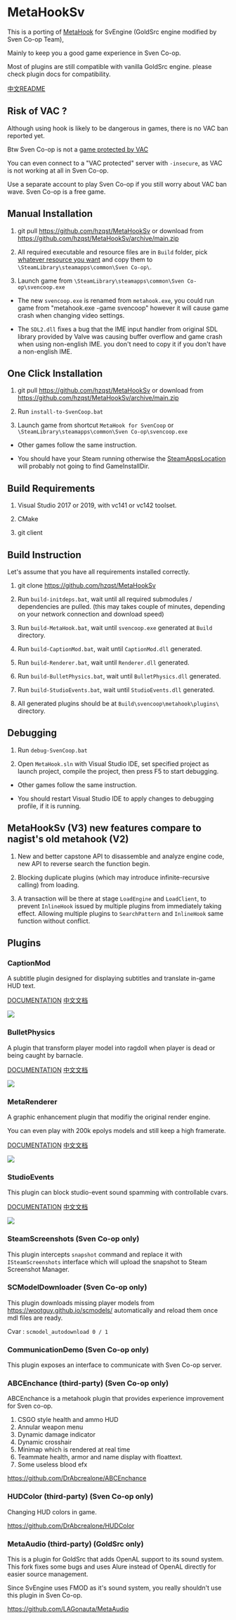 # MetaHookSv

This is a porting of [MetaHook](https://github.com/nagist/metahook) for SvEngine (GoldSrc engine modified by Sven Co-op Team),

Mainly to keep you a good game experience in Sven Co-op.

Most of plugins are still compatible with vanilla GoldSrc engine. please check plugin docs for compatibility.

[中文README](READMECN.md)

## Risk of VAC ?

Although using hook is likely to be dangerous in games, there is no VAC ban reported yet.

Btw Sven Co-op is not a [game protected by VAC](https://store.steampowered.com/search/?term=Sven&category2=8)

You can even connect to a "VAC protected" server with `-insecure`, as VAC is not working at all in Sven Co-op.

Use a separate account to play Sven Co-op if you still worry about VAC ban wave. Sven Co-op is a free game.

## Manual Installation

1. git pull https://github.com/hzqst/MetaHookSv or download from https://github.com/hzqst/MetaHookSv/archive/main.zip

2. All required executable and resource files are in `Build` folder, pick [whatever resource you want](Build/README.md) and copy them to `\SteamLibrary\steamapps\common\Sven Co-op\`.

3. Launch game from `\SteamLibrary\steamapps\common\Sven Co-op\svencoop.exe`

* The new `svencoop.exe` is renamed from `metahook.exe`, you could run game from "metahook.exe -game svencoop" however it will cause game crash when changing video settings.

* The `SDL2.dll` fixes a bug that the IME input handler from original SDL library provided by Valve was causing buffer overflow and game crash when using non-english IME. you don't need to copy it if you don't have a non-english IME.

## One Click Installation

1. git pull https://github.com/hzqst/MetaHookSv or download from https://github.com/hzqst/MetaHookSv/archive/main.zip

2. Run `install-to-SvenCoop.bat`

3. Launch game from shortcut `MetaHook for SvenCoop` or `\SteamLibrary\steamapps\common\Sven Co-op\svencoop.exe`

* Other games follow the same instruction.

* You should have your Steam running otherwise the [SteamAppsLocation](SteamAppsLocation/README.md) will probably not going to find GameInstallDir.

## Build Requirements

1. Visual Studio 2017 or 2019, with vc141 or vc142 toolset.

2. CMake

3. git client

## Build Instruction

Let's assume that you have all requirements installed correctly.

1. git clone https://github.com/hzqst/MetaHookSv

2. Run `build-initdeps.bat`, wait until all required submodules / dependencies are pulled. (this may takes couple of minutes, depending on your network connection and download speed)

3. Run `build-MetaHook.bat`, wait until `svencoop.exe` generated at `Build` directory.

4. Run `build-CaptionMod.bat`, wait until `CaptionMod.dll` generated.

5. Run `build-Renderer.bat`, wait until `Renderer.dll` generated.

6. Run `build-BulletPhysics.bat`, wait until `BulletPhysics.dll` generated.

7. Run `build-StudioEvents.bat`, wait until `StudioEvents.dll` generated.

8. All generated plugins should be at `Build\svencoop\metahook\plugins\` directory.

## Debugging

1. Run `debug-SvenCoop.bat`

2. Open `MetaHook.sln` with Visual Studio IDE, set specified project as launch project, compile the project, then press F5 to start debugging.

* Other games follow the same instruction.

* You should restart Visual Studio IDE to apply changes to debugging profile, if it is running.

## MetaHookSv (V3) new features compare to nagist's old metahook (V2)

1. New and better capstone API to disassemble and analyze engine code, new API to reverse search the function begin.

2. Blocking duplicate plugins (which may introduce infinite-recursive calling) from loading.

3. A transaction will be there at stage `LoadEngine` and `LoadClient`, to prevent `InlineHook` issued by multiple plugins from immediately taking effect. Allowing multiple plugins to `SearchPattern` and `InlineHook` same function without conflict.

## Plugins

### CaptionMod

A subtitle plugin designed for displaying subtitles and translate in-game HUD text.

[DOCUMENTATION](CaptionMod.md) [中文文档](CaptionModCN.md)

![](/img/1.png)

### BulletPhysics

A plugin that transform player model into ragdoll when player is dead or being caught by barnacle.

[DOCUMENTATION](BulletPhysics.md) [中文文档](BulletPhysicsCN.md)

![](/img/6.png)

### MetaRenderer

A graphic enhancement plugin that modifiy the original render engine.

You can even play with 200k epolys models and still keep a high framerate.

[DOCUMENTATION](Renderer.md) [中文文档](RendererCN.md)

![](/img/3.png)

### StudioEvents

This plugin can block studio-event sound spamming with controllable cvars.

[DOCUMENTATION](StudioEvents.md) [中文文档](StudioEventsCN.md)

![](/img/8.png)

### SteamScreenshots (Sven Co-op only)

This plugin intercepts `snapshot` command and replace it with `ISteamScreenshots` interface which will upload the snapshot to Steam Screenshot Manager.

### SCModelDownloader (Sven Co-op only)

This plugin downloads missing player models from https://wootguy.github.io/scmodels/ automatically and reload them once mdl files are ready.

Cvar : `scmodel_autodownload 0 / 1`

### CommunicationDemo (Sven Co-op only)

This plugin exposes an interface to communicate with Sven Co-op server.

### ABCEnchance (third-party) (Sven Co-op only)

ABCEnchance is a metahook plugin that provides experience improvement for Sven co-op.

1. CSGO style health and ammo HUD
2. Annular weapon menu
3. Dynamic damage indicator 
4. Dynamic crosshair
5. Minimap which is rendered at real time
6. Teammate health, armor and name display with floattext.
7. Some useless blood efx

https://github.com/DrAbcrealone/ABCEnchance

### HUDColor (third-party) (Sven Co-op only)

Changing HUD colors in game.

https://github.com/DrAbcrealone/HUDColor

### MetaAudio (third-party) (GoldSrc only)

This is a plugin for GoldSrc that adds OpenAL support to its sound system. This fork fixes some bugs and uses Alure instead of OpenAL directly for easier source management.

Since SvEngine uses FMOD as it's sound system, you really shouldn't use this plugin in Sven Co-op.

https://github.com/LAGonauta/MetaAudio
